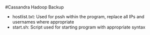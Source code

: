 #Cassandra Hadoop Backup

 * hostlist.txt: Used for pssh within the program, replace all IPs and usernames where appropriate
 * start.sh: Script used for starting program with appropriate syntax
